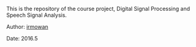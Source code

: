 This is the repository of the course project, Digital Signal Processing and Speech Signal Analysis.



Author: [irmowan](https://github.com/irmowan)

Date: 2016.5

